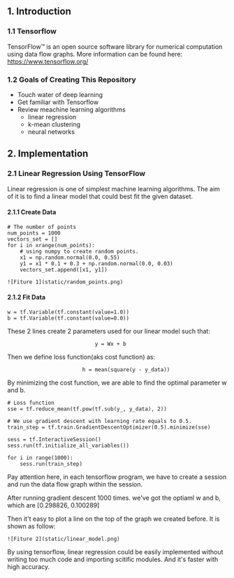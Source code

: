 ## 1. Introduction

### 1.1 Tensorflow

TensorFlow™ is an open source software library for numerical computation using data flow graphs. More information can be found here: <https://www.tensorflow.org/>

### 1.2 Goals of Creating This Repository

* Touch water of deep learning
* Get familiar with Tensorflow
* Review meachine learning algorithms
	* linear regression
	* k-mean clustering 
	* neural networks


## 2. Implementation

### 2.1 Linear Regression Using TensorFlow

Linear regression is one of simplest machine learning algorithms. The aim of it is to find a linear model that could best fit the given dataset.

#### 2.1.1 Create Data

```
# The number of points 
num_points = 1000
vectors_set = []
for i in xrange(num_points):
	# using numpy to create random points.
    x1 = np.random.normal(0.0, 0.55)
    y1 = x1 * 0.1 + 0.3 + np.random.normal(0.0, 0.03)
    vectors_set.append([x1, y1])
```


`![Fiture 1](static/random_points.png)`

#### 2.1.2 Fit Data

```
w = tf.Variable(tf.constant(value=1.0))
b = tf.Variable(tf.constant(value=0.0))
```
These 2 lines create 2 parameters used for our linear model such that:

								y = Wx + b

Then we define loss function(aks cost function) as:

							h = mean(square(y - y_data))
							
By minimizing the cost function, we are able to find the optimal parameter w and b.

```
# Loss function
sse = tf.reduce_mean(tf.pow(tf.sub(y_, y_data), 2))

# We use gradient descent with learning rate equals to 0.5.
train_step = tf.train.GradientDescentOptimizer(0.5).minimize(sse)

sess = tf.InteractiveSession()
sess.run(tf.initialize_all_variables())

for i in range(1000):
    sess.run(train_step)
```
Pay attention here, in each tensorflow program, we have to create a session and run the data flow graph within the session. 

After running gradient descent 1000 times. we've got the optiaml w and b, which are [0.298826, 0.100289]

Then it't easy to plot a line on the top of the graph we created before. It is shown as follow:

`![Fiture 2](static/linear_model.png)`

By using tensorflow, linear regression could be easily implemented without writing too much code and importing scitific modules. And it's faster with high accuracy. 